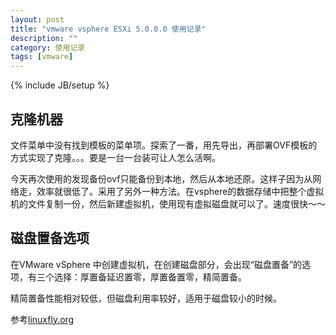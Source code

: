```yaml
---
layout: post
title: "vmware vsphere ESXi 5.0.0.0 使用记录"
description: ""
category: 使用记录
tags: [vmware]
---
```

{% include JB/setup %}

## 克隆机器 ##

文件菜单中没有找到模板的菜单项。探索了一番，用先导出，再部署OVF模板的方式实现了克隆。。。要是一台一台装可让人怎么活啊。

今天再次使用的发现备份ovf只能备份到本地，然后从本地还原。这样子因为从网络走，效率就很低了。采用了另外一种方法。在vsphere的数据存储中把整个虚拟机的文件复制一份，然后新建虚拟机，使用现有虚拟磁盘就可以了。速度很快～～

## 磁盘置备选项 ##

在VMware vSphere 中创建虚拟机，在创建磁盘部分，会出现“磁盘置备”的选项，有三个选择：厚置备延迟置零，厚置备置零，精简置备。

精简置备性能相对较低，但磁盘利用率较好，适用于磁盘较小的时候。

参考[linuxfly.org](http://www.linuxfly.org/post/638/)
